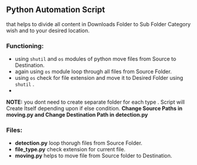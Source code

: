 ## Python Automation Script
that helps to divide all content in Downloads Folder to Sub Folder Category wish and to your desired location.

### Functioning:
  * using `shutil` and `os` modules of python move files from Source to Destination.
  * again using `os` module loop through all files from Source Folder.
  * using `os` check for file extension and move it to Desired Folder using `shutil` .
  * 
  **NOTE:** you dont need to create separate folder for each type . Script will Create Itself depending upon if else condition.
  **Change Source Paths in moving.py and Change Destination Path in detection.py**
### Files:
  * **detection.py** loop thorugh files from Source Folder.
  * **file_type.py** check extension for current file.
  *  **moving.py** helps to move file from Source folder to Destination.

